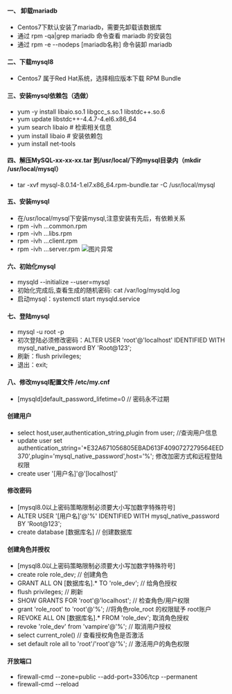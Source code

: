 
####  一、 卸载mariadb
-   Centos7下默认安装了mariadb，需要先卸载该数据库
-   通过 rpm -qa|grep mariadb 命令查看 mariadb 的安装包
-   通过 rpm -e  --nodeps [mariadb名称] 命令装卸 mariadb

####  二、下载mysql8
-   Centos7 属于Red Hat系统，选择相应版本下载 RPM Bundle

####  三、安装mysql依赖包（选做）
-   yum -y install libaio.so.1 libgcc_s.so.1 libstdc++.so.6
-   yum update libstdc++-4.4.7-4.el6.x86_64
-   yum search libaio # 检索相关信息
-   yum install libaio # 安装依赖包
-   yum install net-tools

####  四、解压MySQL-xx-xx-xx.tar 到/usr/local/下的mysql目录内（mkdir /usr/local/mysql）
-   tar -xvf mysql-8.0.14-1.el7.x86_64.rpm-bundle.tar -C /usr/local/mysql

####  五、安装mysql
-   在/usr/local/mysql下安装mysql,注意安装有先后，有依赖关系
-   rpm -ivh …common.rpm
-   rpm -ivh …libs.rpm
-   rpm -ivh …client.rpm
-   rpm -ivh …server.rpm
![图片异常](https://img-blog.csdn.net/20180531135622183?watermark/2/text/aHR0cHM6Ly9ibG9nLmNzZG4ubmV0L3dqeF9qYXNpbg==/font/5a6L5L2T/fontsize/400/fill/I0JBQkFCMA==/dissolve/70)

####  六、初始化mysql
-   mysqld --initialize --user=mysql
-   初始化完成后,查看生成的随机密码: cat /var/log/mysqld.log
-   启动mysql：systemctl start mysqld.service

####  七、登陆mysql
-   mysql -u root -p
-   初次登陆必须修改密码：ALTER USER 'root'@'localhost' IDENTIFIED WITH mysql_native_password BY 'Root@123';
-   刷新：flush privileges;    
-   退出：exit;

####  八、修改mysql配置文件 /etc/my.cnf
-  [mysqld]default_password_lifetime=0   // 密码永不过期

####  创建用户
-   select host,user,authentication_string,plugin from user;  //查询用户信息
-   update user set authentication_string='*E32A671056805EBAD613F4090727279564EED370',plugin='mysql_native_password',host='%';  修改加密方式和远程登陆权限
-   create user '[用户名]'@'[localhost]'

#### 修改密码
-  [mysql8.0以上密码策略限制必须要大小写加数字特殊符号]  
-  ALTER USER '[用户名]'@'%' IDENTIFIED WITH mysql_native_password BY 'Root@123';
-  create database [数据库名]  // 创建数据库


#### 创建角色并授权
-  [mysql8.0以上密码策略限制必须要大小写加数字特殊符号]  
-  create role role_dev;   // 创建角色
-  GRANT ALL ON [数据库名].* TO 'role_dev';   // 给角色授权
-  flush privileges;    // 刷新
-  SHOW GRANTS FOR 'root'@'localhost';  // 检查角色/用户权限  
-  grant 'role_root' to 'root'@'%';   //将角色role_root 的权限赋予 root账户
-  REVOKE ALL ON [数据库名].* FROM 'role_dev';    取消角色授权
-  revoke 'role_dev' from 'vampire'@'%';       // 取消用户授权
-  select current_role()    // 查看授权角色是否激活
-  set default role all to 'root'/'root'@'%';         // 激活用户的角色权限


####  开放端口
-   firewall-cmd --zone=public --add-port=3306/tcp --permanent
-   firewall-cmd --reload




